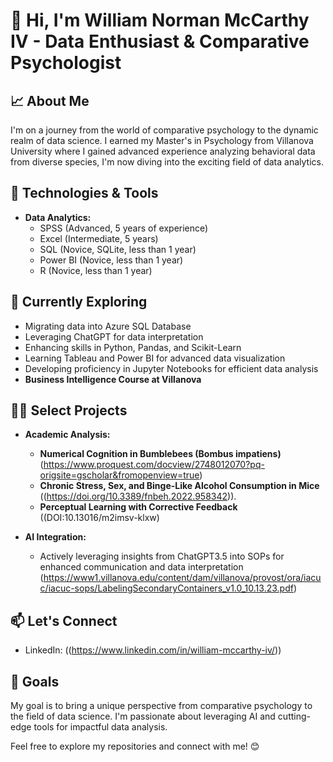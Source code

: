 # 👋 Hi, I'm William Norman McCarthy IV - Data Enthusiast & Comparative Psychologist

## 📈 About Me
I'm on a journey from the world of comparative psychology to the dynamic realm of data science. I earned my Master's in Psychology from Villanova University where I gained advanced experience analyzing behavioral data from diverse species, I'm now diving into the exciting field of data analytics.

## 🔧 Technologies & Tools
- **Data Analytics:**
  - SPSS (Advanced, 5 years of experience)
  - Excel (Intermediate, 5 years)
  - SQL (Novice, SQLite, less than 1 year)
  - Power BI (Novice, less than 1 year)
  - R (Novice, less than 1 year)

## 🌱 Currently Exploring
- Migrating data into Azure SQL Database
- Leveraging ChatGPT for data interpretation
- Enhancing skills in Python, Pandas, and Scikit-Learn
- Learning Tableau and Power BI for advanced data visualization
- Developing proficiency in Jupyter Notebooks for efficient data analysis
- **Business Intelligence Course at Villanova**

## 👨‍💻 Select Projects
- **Academic Analysis:**
  - **Numerical Cognition in Bumblebees (Bombus impatiens)** (https://www.proquest.com/docview/2748012070?pq-origsite=gscholar&fromopenview=true)
  - **Chronic Stress, Sex, and Binge-Like Alcohol Consumption in Mice** ((https://doi.org/10.3389/fnbeh.2022.958342)).
  - **Perceptual Learning with Corrective Feedback** ((DOI:10.13016/m2imsv-klxw)

- **AI Integration:**
  - Actively leveraging insights from ChatGPT3.5 into SOPs for enhanced communication and data interpretation (https://www1.villanova.edu/content/dam/villanova/provost/ora/iacuc/iacuc-sops/LabelingSecondaryContainers_v1.0_10.13.23.pdf)

## 📫 Let's Connect
- LinkedIn: ((https://www.linkedin.com/in/william-mccarthy-iv/))

## 🚀 Goals
My goal is to bring a unique perspective from comparative psychology to the field of data science. I'm passionate about leveraging AI and cutting-edge tools for impactful data analysis.

Feel free to explore my repositories and connect with me! 😊
